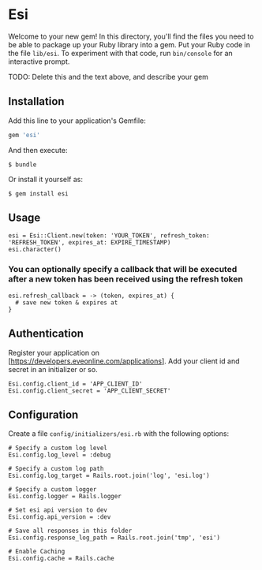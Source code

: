 # Esi

Welcome to your new gem! In this directory, you'll find the files you need to be able to package up your Ruby library into a gem. Put your Ruby code in the file `lib/esi`. To experiment with that code, run `bin/console` for an interactive prompt.

TODO: Delete this and the text above, and describe your gem

## Installation

Add this line to your application's Gemfile:

```ruby
gem 'esi'
```

And then execute:

    $ bundle

Or install it yourself as:

    $ gem install esi

## Usage

    esi = Esi::Client.new(token: 'YOUR_TOKEN', refresh_token: 'REFRESH_TOKEN', expires_at: EXPIRE_TIMESTAMP)
    esi.character()

### You can optionally specify a callback that will be executed after a new token has been received using the refresh token

    esi.refresh_callback = -> (token, expires_at) {
      # save new token & expires at
    }

## Authentication

Register your application on [https://developers.eveonline.com/applications].
Add your client id and secret in an initializer or so.

    Esi.config.client_id = 'APP_CLIENT_ID'
    Esi.config.client_secret = 'APP_CLIENT_SECRET'

## Configuration

Create a file `config/initializers/esi.rb` with the following options:

    # Specify a custom log level
    Esi.config.log_level = :debug

    # Specify a custom log path
    Esi.config.log_target = Rails.root.join('log', 'esi.log')

    # Specify a custom logger
    Esi.config.logger = Rails.logger

    # Set esi api version to dev
    Esi.config.api_version = :dev

    # Save all responses in this folder
    Esi.config.response_log_path = Rails.root.join('tmp', 'esi')

    # Enable Caching
    Esi.config.cache = Rails.cache
